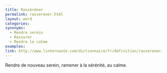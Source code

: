 ```yaml
---
title: Rasséréner
permalink: rasserener.html
layout: word
categories:
synonyms:
  - Rendre serein
  - Rassurer
  - Rendre le calme
examples:
link: http://www.linternaute.com/dictionnaire/fr/definition/rasserener/
---
```


Rendre de nouveau serein, ramener à la sérénité, au calme.

